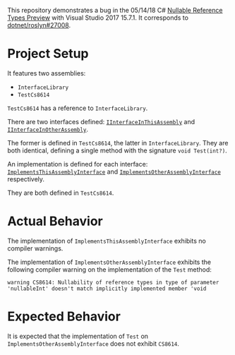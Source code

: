 This repository demonstrates a bug in the 05/14/18 C# [Nullable Reference Types Preview](https://github.com/dotnet/csharplang/wiki/Nullable-Reference-Types-Preview) with Visual Studio 2017 15.7.1. It corresponds to [dotnet/roslyn#27008](https://github.com/dotnet/roslyn/issues/27008).

# Project Setup

It features two assemblies:

* `InterfaceLibrary`
* `TestCs8614`

`TestCs8614` has a reference to `InterfaceLibrary`.

There are two interfaces defined: [`IInterfaceInThisAssembly`](https://github.com/PathogenPlayground/TestCs8614/blob/c902cd9873faef4945b89e5665c6cb7dd4c6302a/TestCs8614/Program.cs#L6-L9) and [`IInterfaceInOtherAssembly`](https://github.com/PathogenPlayground/TestCs8614/blob/c902cd9873faef4945b89e5665c6cb7dd4c6302a/InterfaceLibrary/IInterfaceInOtherAssembly.cs#L3-L6).

The former is defined in `TestCs8614`, the latter in `InterfaceLibrary`. They are both identical, defining a single method with the signature `void Test(int?)`.

An implementation is defined for each interface: [`ImplementsThisAssemblyInterface`](https://github.com/PathogenPlayground/TestCs8614/blob/c902cd9873faef4945b89e5665c6cb7dd4c6302a/TestCs8614/Program.cs#L11-L16) and [`ImplementsOtherAssemblyInterface`](https://github.com/PathogenPlayground/TestCs8614/blob/c902cd9873faef4945b89e5665c6cb7dd4c6302a/TestCs8614/Program.cs#L18-L24) respectively.

They are both defined in `TestCs8614`.

# Actual Behavior

The implementation of `ImplementsThisAssemblyInterface` exhibits no compiler warnings.

The implementation of `ImplementsOtherAssemblyInterface` exhibits the following compiler warning on the implementation of the `Test` method:

```
warning CS8614: Nullability of reference types in type of parameter 'nullableInt' doesn't match implicitly implemented member 'void 
```

# Expected Behavior

It is expected that the implementation of `Test` on `ImplementsOtherAssemblyInterface` does not exhibit `CS8614`.

